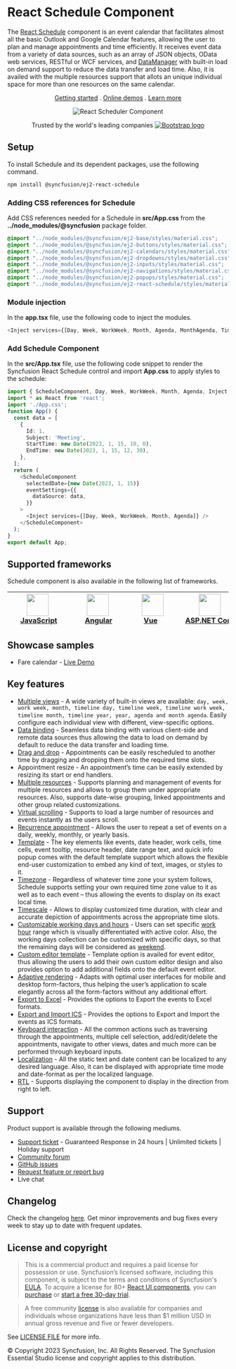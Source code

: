 # React Schedule Component

The [React Schedule](https://www.syncfusion.com/react-ui-components/react-scheduler?utm_source=npm&utm_medium=listing&utm_campaign=react-scheduler-npm) component is an event calendar that facilitates almost all the basic Outlook and Google Calendar features, allowing the user to plan and manage appointments and time efficiently. It receives event data from a variety of data sources, such as an array of JSON objects, OData web services, RESTful or WCF services, and [DataManager](https://ej2.syncfusion.com/react/documentation/data/data-binding/) with built-in load on demand support to reduce the data transfer and load time. Also, it is availed with the multiple resources support that allots an unique individual space for more than one resources on the same calendar.

<p align="center">
    <a href="https://ej2.syncfusion.com/react/documentation/schedule/getting-started/?utm_source=npm&utm_medium=listing&utm_campaign=react-scheduler-npm">Getting started</a> . 
    <a href="https://ej2.syncfusion.com/react/demos/?utm_source=npm&utm_medium=listing&utm_campaign=react-scheduler-npm#/bootstrap5/schedule/overview">Online demos</a> . 
    <a href="https://www.syncfusion.com/react-components/react-scheduler?utm_source=npm&utm_medium=listing&utm_campaign=react-scheduler-npm">Learn more</a>
</p>
<p align="center">
<img src="https://raw.githubusercontent.com/SyncfusionExamples/nuget-img/master/react/react-scheduler.png" alt="React Scheduler Component"/>
</p>
<p align="center">
Trusted by the world's leading companies
  <a href="https://www.syncfusion.com">
    <img src="https://raw.githubusercontent.com/SyncfusionExamples/nuget-img/master/syncfusion/syncfusion-trusted-companies.webp" alt="Bootstrap logo">
  </a>
</p>

## Setup

To install Schedule and its dependent packages, use the following command.

```sh
npm install @syncfusion/ej2-react-schedule
```

### Adding CSS references for Schedule

Add CSS references needed for a Schedule in **src/App.css** from the **../node_modules/@syncfusion** package folder.

```css
@import "../node_modules/@syncfusion/ej2-base/styles/material.css";
@import "../node_modules/@syncfusion/ej2-buttons/styles/material.css";
@import "../node_modules/@syncfusion/ej2-calendars/styles/material.css";
@import "../node_modules/@syncfusion/ej2-dropdowns/styles/material.css";
@import "../node_modules/@syncfusion/ej2-inputs/styles/material.css";
@import "../node_modules/@syncfusion/ej2-navigations/styles/material.css";
@import "../node_modules/@syncfusion/ej2-popups/styles/material.css";
@import "../node_modules/@syncfusion/ej2-react-schedule/styles/material.css";
```

### Module injection
In the **app.tsx** file, use the following code to inject the modules.


```typescript
<Inject services={[Day, Week, WorkWeek, Month, Agenda, MonthAgenda, TimelineViews, TimelineMonth ]} />
```

### Add Schedule Component

In the **src/App.tsx** file, use the following code snippet to render the Syncfusion React Schedule control and import **App.css** to apply styles to the schedule:

```typescript
import { ScheduleComponent, Day, Week, WorkWeek, Month, Agenda, Inject } from '@syncfusion/ej2-react-schedule';
import * as React from 'react';
import './App.css';
function App() {
  const data = [
    {
      Id: 1,
      Subject: 'Meeting',
      StartTime: new Date(2023, 1, 15, 10, 0),
      EndTime: new Date(2023, 1, 15, 12, 30),
    },
  ];
  return (
    <ScheduleComponent
      selectedDate={new Date(2023, 1, 15)}
      eventSettings={{
        dataSource: data,
      }}
    >
      <Inject services={[Day, Week, WorkWeek, Month, Agenda]} />
    </ScheduleComponent>
  );
}
export default App;
```

## Supported frameworks

Schedule component is also available in the following list of frameworks.

| [<img src="https://ej2.syncfusion.com/github/images/js.svg" height="50" />](https://www.syncfusion.com/javascript-ui-controls?utm_medium=listing&utm_source=github)<br/>&nbsp;&nbsp;&nbsp;&nbsp;&nbsp;[JavaScript](https://www.syncfusion.com/javascript-ui-controls?utm_medium=listing&utm_source=github)&nbsp;&nbsp;&nbsp;&nbsp; | [<img src="https://ej2.syncfusion.com/github/images/angular.svg"  height="50" />](https://www.syncfusion.com/angular-components/?utm_medium=listing&utm_source=github)<br/>&nbsp;&nbsp;&nbsp;&nbsp;&nbsp;&nbsp;&nbsp;[Angular](https://www.syncfusion.com/angular-components/?utm_medium=listing&utm_source=github)&nbsp;&nbsp;&nbsp;&nbsp;&nbsp;&nbsp; | [<img src="https://ej2.syncfusion.com/github/images/vue.svg" height="50" />](https://www.syncfusion.com/vue-ui-components?utm_medium=listing&utm_source=github)<br/>&nbsp;&nbsp;&nbsp;&nbsp;&nbsp;&nbsp;&nbsp;[Vue](https://www.syncfusion.com/vue-ui-components?utm_medium=listing&utm_source=github)&nbsp;&nbsp;&nbsp;&nbsp;&nbsp;&nbsp;&nbsp;&nbsp;&nbsp; | [<img src="https://ej2.syncfusion.com/github/images/netcore.svg" height="50" />](https://www.syncfusion.com/aspnet-core-ui-controls?utm_medium=listing&utm_source=github)<br/>&nbsp;&nbsp;[ASP.NET&nbsp;Core](https://www.syncfusion.com/aspnet-core-ui-controls?utm_medium=listing&utm_source=github)&nbsp;&nbsp; | [<img src="https://ej2.syncfusion.com/github/images/netmvc.svg" height="50" />](https://www.syncfusion.com/aspnet-mvc-ui-controls?utm_medium=listing&utm_source=github)<br/>&nbsp;&nbsp;[ASP.NET&nbsp;MVC](https://www.syncfusion.com/aspnet-mvc-ui-controls?utm_medium=listing&utm_source=github)&nbsp;&nbsp; | 
| :-----: | :-----: | :-----: | :-----: | :-----: |

## Showcase samples

* Fare calendar - [Live Demo](https://ej2.syncfusion.com/react/demos/?utm_source=npm&utm_medium=listing&utm_campaign=react-scheduler-npm#/bootstrap5/schedule/resources)

## Key features

* [Multiple views](https://ej2.syncfusion.com/react/demos/?utm_source=npm&utm_medium=listing&utm_campaign=react-scheduler-npm#/bootstrap5/schedule/views) - A wide variety of built-in views are available: `day, week, work week, month, timeline day, timeline week, timeline work week, timeline month, timeline year, year, agenda and month agenda`. Easily configure each individual view with different, view-specific options.
* [Data binding](https://ej2.syncfusion.com/react/demos/?utm_source=npm&utm_medium=listing&utm_campaign=react-scheduler-npm#/bootstrap5/schedule/remote-data) - Seamless data binding with various client-side and remote data sources thus allowing the data to load on demand by default to reduce the data transfer and loading time.
* [Drag and drop](https://ej2.syncfusion.com/react/demos/?utm_source=npm&utm_medium=listing&utm_campaign=react-scheduler-npm#/bootstrap5/schedule/external-drag-drop) - Appointments can be easily rescheduled to another time by dragging and dropping them onto the required time slots.
* Appointment resize - An appointment’s time can be easily extended by resizing its start or end handlers.
* [Multiple resources](https://ej2.syncfusion.com/react/demos/?utm_source=npm&utm_medium=listing&utm_campaign=react-scheduler-npm#/bootstrap5/schedule/resource-grouping) - Supports planning and management of events for multiple resources and allows to group them under appropriate resources. Also, supports date-wise grouping, linked appointments and other group related customizations.
* [Virtual scrolling](https://ej2.syncfusion.com/react/demos/?utm_source=npm&utm_medium=listing&utm_campaign=react-scheduler-npm#/bootstrap5/schedule/virtual-scrolling) - Supports to load a large number of resources and events instantly as the users scroll.
* [Recurrence appointment](https://ej2.syncfusion.com/react/demos/?utm_source=npm&utm_medium=listing&utm_campaign=react-scheduler-npm#/bootstrap5/schedule/recurrence-events) - Allows the user to repeat a set of events on a daily, weekly, monthly, or yearly basis.
* [Template](https://ej2.syncfusion.com/react/demos/?utm_source=npm&utm_medium=listing&utm_campaign=react-scheduler-npm#/bootstrap5/schedule/event-template) - The key elements like events, date header, work cells, time cells, event tooltip, resource header, date range text, and quick info popup comes with the default template support which allows the flexible end-user customization to embed any kind of text, images, or styles to it.
* [Timezone](https://ej2.syncfusion.com/react/demos/?utm_source=npm&utm_medium=listing&utm_campaign=react-scheduler-npm#/bootstrap5/schedule/timezone) -  Regardless of whatever time zone your system follows, Schedule supports setting your own required time zone value to it as well as to each event – thus allowing the events to display on its exact local time.
* [Timescale](https://ej2.syncfusion.com/react/demos/?utm_source=npm&utm_medium=listing&utm_campaign=react-scheduler-npm#/bootstrap5/schedule/time-scale) - Allows to display customized time duration, with clear and accurate depiction of appointments across the appropriate time slots.
* [Customizable working days and hours](https://ej2.syncfusion.com/react/demos/?utm_source=npm&utm_medium=listing&utm_campaign=react-scheduler-npm#/bootstrap5/schedule/work-days) - Users can set specific [work hour](https://ej2.syncfusion.com/react/demos/?utm_source=npm&utm_medium=listing&utm_campaign=react-scheduler-npm#/bootstrap5/schedule/work-hours) range which is visually differentiated with active color. Also, the working days collection can be customized with specific days, so that the remaining days will be considered as [weekend](https://ej2.syncfusion.com/react/demos/?utm_source=npm&utm_medium=listing&utm_campaign=react-scheduler-npm#/bootstrap5/schedule/hide-weekend).
* [Custom editor template](https://ej2.syncfusion.com/react/demos/?utm_source=npm&utm_medium=listing&utm_campaign=react-scheduler-npm#/bootstrap5/schedule/editor-template) - Template option is availed for event editor, thus allowing the users to add their own custom editor design and also provides option to add additional fields onto the default event editor.
* [Adaptive rendering](https://ej2.syncfusion.com/react/demos/?utm_source=npm&utm_medium=listing&utm_campaign=react-scheduler-npm#/bootstrap5/schedule/month-agenda) - Adapts with optimal user interfaces for mobile and desktop form-factors, thus helping the user’s application to scale elegantly across all the form-factors without any additional effort.
* [Export to Excel](https://ej2.syncfusion.com/react/demos/?utm_source=npm&utm_medium=listing&utm_campaign=react-scheduler-npm#/bootstrap5/schedule/excel-export) - Provides the options to Export the events to Excel formats.
* [Export and Import ICS](https://ej2.syncfusion.com/react/demos/?utm_source=npm&utm_medium=listing&utm_campaign=react-scheduler-npm#/bootstrap5/schedule/calendar-export-import) - Provides the options to Export and Import the events as ICS formats.
* [Keyboard interaction](https://ej2.syncfusion.com/react/demos/?utm_source=npm&utm_medium=listing&utm_campaign=react-scheduler-npm#/bootstrap5/schedule/keyboard-interaction) - All the common actions such as traversing through the appointments, multiple cell selection, add/edit/delete the appointments, navigate to other views, dates and much more can be performed through keyboard inputs.
* [Localization](https://ej2.syncfusion.com/react/documentation/schedule/localization.html#localization?utm_source=npm&utm_medium=listing&utm_campaign=react-scheduler-npm) - All the static text and date content can be localized to any desired language. Also, it can be displayed with appropriate time mode and date-format as per the localized language.
* [RTL](https://ej2.syncfusion.com/react/documentation/schedule/localization.html#rtl?utm_source=npm&utm_medium=listing&utm_campaign=react-scheduler-npm) - Supports displaying the component to display in the direction from right to left.

## Support

Product support is available through the following mediums.

* [Support ticket](https://support.syncfusion.com/support/tickets/create) - Guaranteed Response in 24 hours | Unlimited tickets | Holiday support
* [Community forum](https://www.syncfusion.com/forums/react-js2?utm_source=npm&utm_medium=listing&utm_campaign=react-scheduler-npm)
* [GitHub issues](https://github.com/syncfusion/ej2-react-ui-components/issues/new)
* [Request feature or report bug](https://www.syncfusion.com/feedback/react?utm_source=npm&utm_medium=listing&utm_campaign=react-scheduler-npm)
* Live chat

## Changelog

Check the changelog [here](https://github.com/syncfusion/ej2-react-ui-components/blob/master/components/schedule/CHANGELOG.md?utm_source=npm&utm_medium=listing&utm_campaign=react-scheduler-npm). Get minor improvements and bug fixes every week to stay up to date with frequent updates.

## License and copyright

> This is a commercial product and requires a paid license for possession or use. Syncfusion’s licensed software, including this component, is subject to the terms and conditions of Syncfusion's [EULA](https://www.syncfusion.com/eula/es/). To acquire a license for 80+ [React UI components](https://www.syncfusion.com/react-components), you can [purchase](https://www.syncfusion.com/sales/products) or [start a free 30-day trial](https://www.syncfusion.com/account/manage-trials/start-trials).

> A free community [license](https://www.syncfusion.com/products/communitylicense) is also available for companies and individuals whose organizations have less than $1 million USD in annual gross revenue and five or fewer developers.

See [LICENSE FILE](https://github.com/syncfusion/ej2-react-ui-components/blob/master/license?utm_source=npm&utm_medium=listing&utm_campaign=react-scheduler-npm) for more info.

© Copyright 2023 Syncfusion, Inc. All Rights Reserved. The Syncfusion Essential Studio license and copyright applies to this distribution.
